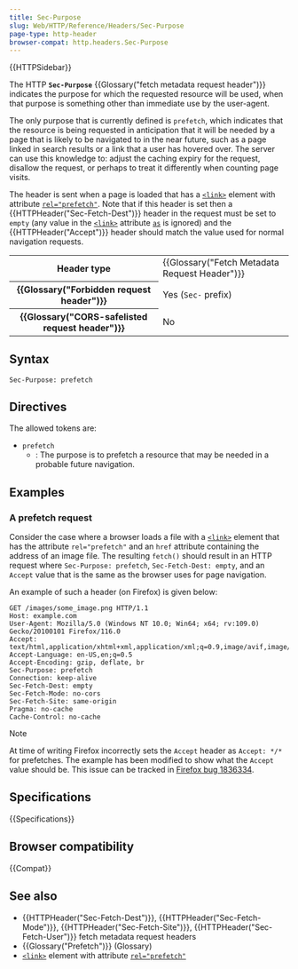 ```yaml
---
title: Sec-Purpose
slug: Web/HTTP/Reference/Headers/Sec-Purpose
page-type: http-header
browser-compat: http.headers.Sec-Purpose
---
```


{{HTTPSidebar}}

The HTTP **`Sec-Purpose`** {{Glossary("fetch metadata request header")}} indicates the purpose for which the requested resource will be used, when that purpose is something other than immediate use by the user-agent.

The only purpose that is currently defined is `prefetch`, which indicates that the resource is being requested in anticipation that it will be needed by a page that is likely to be navigated to in the near future, such as a page linked in search results or a link that a user has hovered over.
The server can use this knowledge to: adjust the caching expiry for the request, disallow the request, or perhaps to treat it differently when counting page visits.

The header is sent when a page is loaded that has a [`<link>`](/en-US/docs/Web/HTML/Element/link) element with attribute [`rel="prefetch"`](/en-US/docs/Web/HTML/Reference/Attributes/rel/prefetch).
Note that if this header is set then a {{HTTPHeader("Sec-Fetch-Dest")}} header in the request must be set to `empty` (any value in the [`<link>`](/en-US/docs/Web/HTML/Element/link) attribute [`as`](/en-US/docs/Web/HTML/Element/link#as) is ignored) and the {{HTTPHeader("Accept")}} header should match the value used for normal navigation requests.

<table class="properties">
  <tbody>
    <tr>
      <th scope="row">Header type</th>
      <td>{{Glossary("Fetch Metadata Request Header")}}</td>
    </tr>
    <tr>
      <th scope="row">{{Glossary("Forbidden request header")}}</th>
      <td>Yes (<code>Sec-</code> prefix)</td>
    </tr>
    <tr>
      <th scope="row">
        {{Glossary("CORS-safelisted request header")}}
      </th>
      <td>No</td>
    </tr>
  </tbody>
</table>

## Syntax

```http
Sec-Purpose: prefetch
```

## Directives

The allowed tokens are:

- `prefetch`
  - : The purpose is to prefetch a resource that may be needed in a probable future navigation.

## Examples

### A prefetch request

Consider the case where a browser loads a file with a [`<link>`](/en-US/docs/Web/HTML/Element/link) element that has the attribute `rel="prefetch"` and an `href` attribute containing the address of an image file.
The resulting `fetch()` should result in an HTTP request where `Sec-Purpose: prefetch`, `Sec-Fetch-Dest: empty`, and an `Accept` value that is the same as the browser uses for page navigation.

An example of such a header (on Firefox) is given below:

```http
GET /images/some_image.png HTTP/1.1
Host: example.com
User-Agent: Mozilla/5.0 (Windows NT 10.0; Win64; x64; rv:109.0) Gecko/20100101 Firefox/116.0
Accept: text/html,application/xhtml+xml,application/xml;q=0.9,image/avif,image/webp,*/*;q=0.8
Accept-Language: en-US,en;q=0.5
Accept-Encoding: gzip, deflate, br
Sec-Purpose: prefetch
Connection: keep-alive
Sec-Fetch-Dest: empty
Sec-Fetch-Mode: no-cors
Sec-Fetch-Site: same-origin
Pragma: no-cache
Cache-Control: no-cache
```

> [!NOTE]
> At time of writing Firefox incorrectly sets the `Accept` header as `Accept: */*` for prefetches.
> The example has been modified to show what the `Accept` value should be.
> This issue can be tracked in [Firefox bug 1836334](https://bugzil.la/1836334).

## Specifications

{{Specifications}}

## Browser compatibility

{{Compat}}

## See also

- {{HTTPHeader("Sec-Fetch-Dest")}}, {{HTTPHeader("Sec-Fetch-Mode")}}, {{HTTPHeader("Sec-Fetch-Site")}}, {{HTTPHeader("Sec-Fetch-User")}} fetch metadata request headers
- {{Glossary("Prefetch")}} (Glossary)
- [`<link>`](/en-US/docs/Web/HTML/Element/link) element with attribute [`rel="prefetch"`](/en-US/docs/Web/HTML/Reference/Attributes/rel/prefetch)
